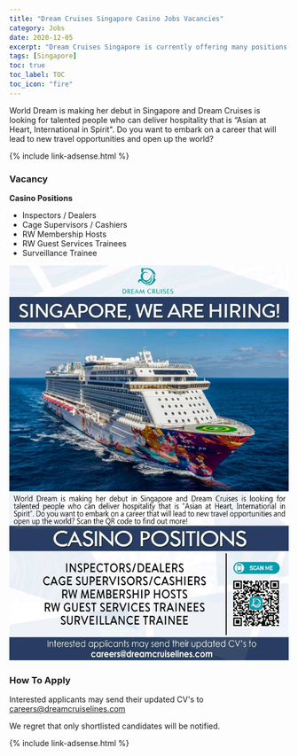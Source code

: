```yaml
---
title: "Dream Cruises Singapore Casino Jobs Vacancies" 
category: Jobs 
date: 2020-12-05
excerpt: "Dream Cruises Singapore is currently offering many positions for its Casino." 
tags: [Singapore] 
toc: true 
toc_label: TOC 
toc_icon: "fire" 
--- 
```


World Dream is making her debut in Singapore and Dream Cruises is looking for
talented people who can deliver hospitality that is “Asian at Heart, International in Spirit". Do you want to embark on a career that will lead to new travel opportunities and open up the world?

{% include link-adsense.html %} 

### Vacancy
**Casino Positions**
- Inspectors / Dealers
- Cage Supervisors / Cashiers
- RW Membership Hosts
- RW Guest Services Trainees
- Surveillance Trainee

![Dream Cruises Singapore Jobs!](/assets/images/2020-12/dream-cruises-singapore-casino-vacancies.jpg "Dream Cruises Singapore Jobs")

### How To Apply
Interested applicants may send their updated CV's to careers@dreamcruiselines.com

We regret that only shortlisted candidates will be notified.

{% include link-adsense.html %} 